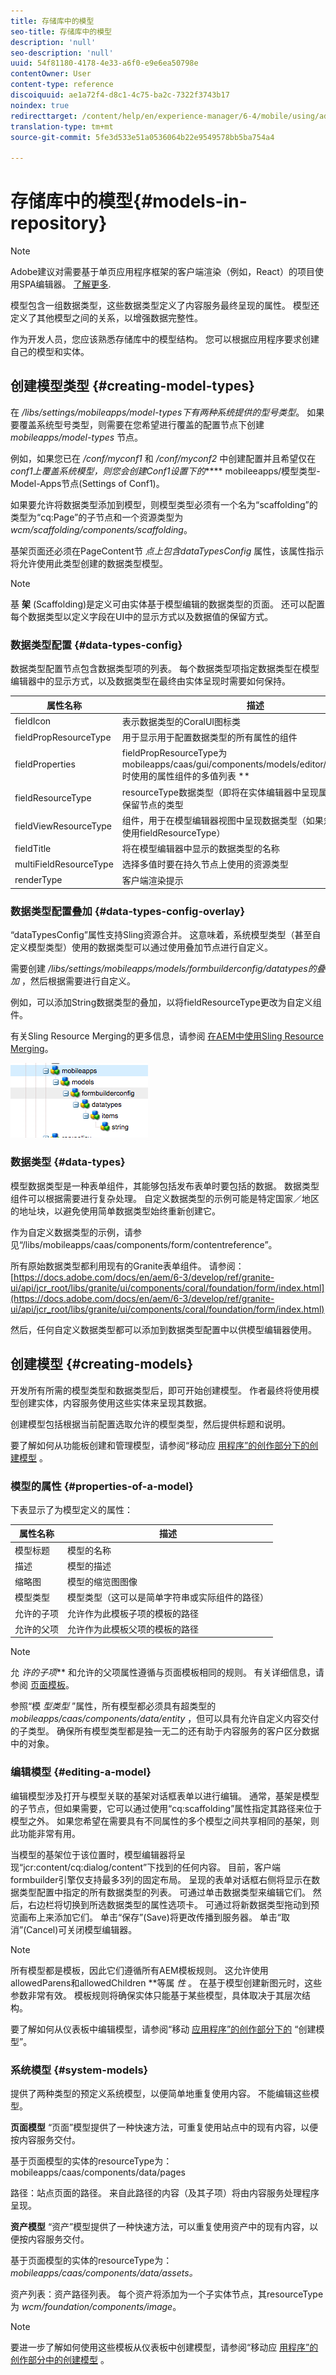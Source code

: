 ```yaml
---
title: 存储库中的模型
seo-title: 存储库中的模型
description: 'null'
seo-description: 'null'
uuid: 54f81180-4178-4e33-a6f0-e9e6ea50798e
contentOwner: User
content-type: reference
discoiquuid: ae1a72f4-d8c1-4c75-ba2c-7322f3743b17
noindex: true
redirecttarget: /content/help/en/experience-manager/6-4/mobile/using/administer-mobile-apps
translation-type: tm+mt
source-git-commit: 5fe3d533e51a0536064b22e9549578bb5ba754a4

---
```



# 存储库中的模型{#models-in-repository}

>[!NOTE]
>
>Adobe建议对需要基于单页应用程序框架的客户端渲染（例如，React）的项目使用SPA编辑器。 [了解更多](/help/sites-developing/spa-overview.md).

模型包含一组数据类型，这些数据类型定义了内容服务最终呈现的属性。 模型还定义了其他模型之间的关系，以增强数据完整性。

作为开发人员，您应该熟悉存储库中的模型结构。 您可以根据应用程序要求创建自己的模型和实体。

## 创建模型类型 {#creating-model-types}

在 */libs/settings/mobileapps/model-types下有两种系统提供的型号类型*。 如果要覆盖系统型号类型，则需要在您希望进行覆盖的配置节点下创建 *mobileapps/model-types* 节点。

例如，如果您已在 */conf/myconf1* 和 */conf/myconf2* 中创建配置并且希望仅在 *conf1上覆盖系统模型，则您会创建Conf1设置下的***** mobileeapps/模型类型-Model-Apps节点(Settings of Conf1)。

如果要允许将数据类型添加到模型，则模型类型必须有一个名为“scaffolding”的类型为“cq:Page”的子节点和一个资源类型为 *wcm/scaffolding/components/scaffolding*。

基架页面还必须在PageContent节 *点上包含dataTypesConfig* 属性，该属性指示将允许使用此类型创建的数据类型模型。

>[!NOTE]
>
>基 **架** (Scaffolding)是定义可由实体基于模型编辑的数据类型的页面。 还可以配置每个数据类型以定义字段在UI中的显示方式以及数据值的保留方式。

### 数据类型配置 {#data-types-config}

数据类型配置节点包含数据类型项的列表。 每个数据类型项指定数据类型在模型编辑器中的显示方式，以及数据类型在最终由实体呈现时需要如何保持。

| **属性名称** | **描述** |
|---|---|
| fieldIcon | 表示数据类型的CoralUI图标类 |
| fieldPropResourceType | 用于显示用于配置数据类型的所有属性的组件 |
| fieldProperties | fieldPropResourceType为mobileapps/caas/gui/components/models/editor/datatypes/field时使用的属性组件的多值列表 ** |
| fieldResourceType | resourceType数据类型（即将在实体编辑器中呈现属性的组件）的保留节点的类型 |
| fieldViewResourceType | 组件，用于在模型编辑器视图中呈现数据类型（如果忽略此属性，则使用fieldResourceType） |
| fieldTitle | 将在模型编辑器中显示的数据类型的名称 |
| multiFieldResourceType | 选择多值时要在持久节点上使用的资源类型 |
| renderType | 客户端渲染提示 |

### 数据类型配置叠加 {#data-types-config-overlay}

“dataTypesConfig”属性支持Sling资源合并。 这意味着，系统模型类型（甚至自定义模型类型）使用的数据类型可以通过使用叠加节点进行自定义。

需要创建 */libs/settings/mobileapps/models/formbuilderconfig/datatypes的叠加* ，然后根据需要进行自定义。

例如，可以添加String数据类型的叠加，以将fieldResourceType更改为自定义组件。

有关Sling Resource Merging的更多信息，请参阅 [在AEM中使用Sling Resource Merging](/help/sites-developing/sling-resource-merger.md)。

![chlimage_1-7](assets/chlimage_1-7.png)

### 数据类型 {#data-types}

模型数据类型是一种表单组件，其能够包括发布表单时要包括的数据。 数据类型组件可以根据需要进行复杂处理。 自定义数据类型的示例可能是特定国家／地区的地址块，以避免使用简单数据类型始终重新创建它。

作为自定义数据类型的示例，请参见“/libs/mobileapps/caas/components/form/contentreference”。

所有原始数据类型都利用现有的Granite表单组件。 请参阅： [https://docs.adobe.com/docs/en/aem/6-3/develop/ref/granite-ui/api/jcr_root/libs/granite/ui/components/coral/foundation/form/index.html](https://docs.adobe.com/docs/en/aem/6-3/develop/ref/granite-ui/api/jcr_root/libs/granite/ui/components/coral/foundation/form/index.html)

然后，任何自定义数据类型都可以添加到数据类型配置中以供模型编辑器使用。

## 创建模型 {#creating-models}

开发所有所需的模型类型和数据类型后，即可开始创建模型。 作者最终将使用模型创建实体，内容服务使用这些实体来呈现其数据。

创建模型包括根据当前配置选取允许的模型类型，然后提供标题和说明。

要了解如何从功能板创建和管理模型，请参阅“移动应 [用程序”的创作部分下的创建模型](/help/mobile/administer-mobile-apps.md) 。

### 模型的属性 {#properties-of-a-model}

下表显示了为模型定义的属性：

| **属性名称** | **描述** |
|---|---|
| 模型标题 | 模型的名称 |
| 描述 | 模型的描述 |
| 缩略图 | 模型的缩览图图像 |
| 模型类型 | 模型类型（这可以是简单字符串或实际组件的路径） |
| 允许的子项 | 允许作为此模板子项的模板的路径 |
| 允许的父项 | 允许作为此模板父项的模板的路径 |

>[!NOTE]
>
>允 *许的子项*** 和允许的父项属性遵循与页面模板相同的规则。 有关详细信息，请参阅 [页面模板](/help/sites-developing/page-templates-static.md)。
>
>参照“模 *型类型* ”属性，所有模型都必须具有超类型的 *mobileapps/caas/components/data/entity* ，但可以具有允许自定义内容交付的子类型。 确保所有模型类型都是独一无二的还有助于内容服务的客户区分数据中的对象。

### 编辑模型 {#editing-a-model}

编辑模型涉及打开与模型关联的基架对话框表单以进行编辑。 通常，基架是模型的子节点，但如果需要，它可以通过使用“cq:scaffolding”属性指定其路径来位于模型之外。 如果您希望在需要具有不同属性的多个模型之间共享相同的基架，则此功能非常有用。

当模型的基架位于该位置时，模型编辑器将呈现“jcr:content/cq:dialog/content”下找到的任何内容。 目前，客户端formbuilder引擎仅支持最多3列的固定布局。 呈现的表单对话框右侧将显示在数据类型配置中指定的所有数据类型的列表。 可通过单击数据类型来编辑它们。 然后，右边栏将切换到所选数据类型的属性选项卡。 可通过将新数据类型拖动到预览画布上来添加它们。 单击“保存”(Save)将更改传播到服务器。 单击“取消”(Cancel)可关闭模型编辑器。

>[!NOTE]
>
>所有模型都是模板，因此它们遵循所有AEM模板规则。 这允许使用allowedParens和allowedChildren **&#x200B;等属 *性* 。 在基于模型创建新图元时，这些参数非常有效。 模板规则将确保实体只能基于某些模型，具体取决于其层次结构。
>
>要了解如何从仪表板中编辑模型，请参阅“移动 [应用程序”的创作部分下的](/help/mobile/administer-mobile-apps.md) “创建模型”。

### 系统模型 {#system-models}

提供了两种类型的预定义系统模型，以便简单地重复使用内容。 不能编辑这些模型。

**页面模型** “页面”模型提供了一种快速方法，可重复使用站点中的现有内容，以便按内容服务交付。

基于页面模型的实体的resourceType为：mobileapps/caas/components/data/pages

路径：站点页面的路径。 来自此路径的内容（及其子项）将由内容服务处理程序呈现。

**资产模型** “资产”模型提供了一种快速方法，可以重复使用资产中的现有内容，以便按内容服务交付。

基于页面模型的实体的resourceType为： *mobileapps/caas/components/data/assets。*

资产列表：资产路径列表。 每个资产将添加为一个子实体节点，其resourceType为 *wcm/foundation/components/image*。

>[!NOTE]
>
>要进一步了解如何使用这些模板从仪表板中创建模型，请参阅“移动应 [用程序”的创作部分中的创建模型](/help/mobile/administer-mobile-apps.md) 。

